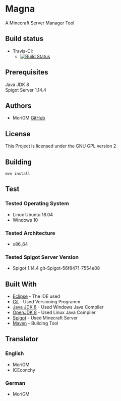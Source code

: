 # Magna

A Minecraft Server Manager Tool

## Build status

* Travis-CI:
	* [![Build Status](https://api.travis-ci.org/MoriGM/Magna.svg)](https://travis-ci.com/MoriGM/Magna/)

## Prerequisites

Java JDK 8  
Spigot Server 1.14.4  

## Authors

* MoriGM [GitHub](https://github.com/MoriGM)

## License

This Project is licensed under the GNU GPL version 2

## Building

```
mvn install
```

## Test

### Tested Operating System

* Linux Ubuntu 18.04
* Windows 10

### Tested Architecture

* x86_64

### Tested Spigot Server Version

* Spigot 1.14.4 git-Spigot-56f8471-7554e08

## Built With

* [Eclipse](https://www.eclipse.org) - The IDE used
* [Git](https://git-scm.com) - Used Versioning Programm
* [Java JDK 8](http://www.oracle.com/technetwork/java/javase/downloads/jdk8-downloads-2133151.html) - Used Windows Java Compiler
* [OpenJDK 8](http://openjdk.java.net/projects/jdk8/) - Used Linux Java Compiler
* [Spigot](https://www.spigotmc.org) - Used Minecraft Server
* [Maven](https://maven.apache.org) - Building Tool

## Translator

### English

* MoriGM
* ICEconchy

### German

* MoriGM